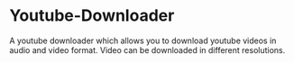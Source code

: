 # Youtube-Downloader

A youtube downloader which allows you to download youtube videos in audio and video format. Video can be downloaded in different resolutions.
